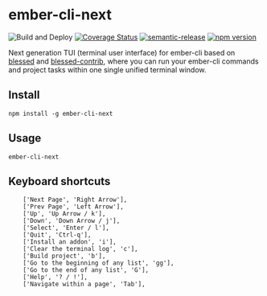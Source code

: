 # ember-cli-next
![Build and Deploy](https://github.com/rajasegar/ember-cli-next/workflows/Build%20and%20Deploy/badge.svg)
[![Coverage Status](https://coveralls.io/repos/github/rajasegar/ember-cli-next/badge.svg?branch=master)](https://coveralls.io/github/rajasegar/ember-cli-next?branch=master)
[![semantic-release](https://img.shields.io/badge/%20%20%F0%9F%93%A6%F0%9F%9A%80-semantic--release-e10079.svg)](https://github.com/semantic-release/semantic-release)
[![npm version](http://img.shields.io/npm/v/ember-cli-next.svg?style=flat)](https://npmjs.org/package/ember-cli-next "View this project on npm")


Next generation TUI (terminal user interface) for ember-cli based on [blessed](https://github.com/chjj/blessed) and [blessed-contrib](https://github.com/yaronn/blessed-contrib),   where you can run your ember-cli commands and project tasks within one single unified terminal window.

## Install
```
npm install -g ember-cli-next
```

## Usage
```
ember-cli-next
```

## Keyboard shortcuts
```
    ['Next Page', 'Right Arrow'],
    ['Prev Page', 'Left Arrow'],
    ['Up', 'Up Arrow / k'],
    ['Down', 'Down Arrow / j'],
    ['Select', 'Enter / l'],
    ['Quit', 'Ctrl-q'],
    ['Install an addon', 'i'],
    ['Clear the terminal log', 'c'],
    ['Build project', 'b'],
    ['Go to the beginning of any list', 'gg'],
    ['Go to the end of any list', 'G'],
    ['Help', '? / !'],
    ['Navigate within a page', 'Tab'],
```

